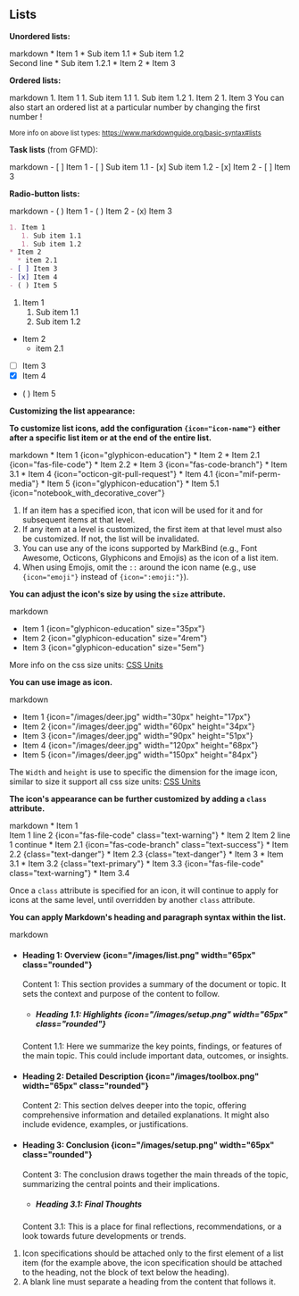 ## Lists


****Unordered lists:****

<include src="codeAndOutput.md" boilerplate >
<variable name="highlightStyle">markdown</variable>
<variable name="code">
* Item 1
  * Sub item 1.1
  * Sub item 1.2<br>
    Second line
    * Sub item 1.2.1
* Item 2
* Item 3
</variable>
</include>

****Ordered lists:****

<include src="codeAndOutput.md" boilerplate >
<variable name="highlightStyle">markdown</variable>
<variable name="code">
1. Item 1
   1. Sub item 1.1
   1. Sub item 1.2
1. Item 2
1. Item 3
</variable>
</include>

<box type="tip" seamless>
You can also start an ordered list at a particular number by changing the
<popover>
first number
<template slot="content">
<div style="text-align: center; margin-bottom: 5px;">{{ icon_example }}</div>
<include src="codeAndOutputSeparate.md" boilerplate>
<variable name="highlightStyle">markdown</variable>
<variable name="code">
10. Item 1
   1. Sub item 1.1
   1. Sub item 1.2
1. Item 2
</variable>
<variable name="output">
10. Item 1
   1. Sub item 1.1
   1. Sub item 1.2
1. Item 2
{.ps-0 .ms-0}
</variable>
</include>
</template>
</popover>!
</box>

<small>More info on above list types: https://www.markdownguide.org/basic-syntax#lists</small>

****Task lists**** (from GFMD):

<div id="main-example-gfmd">
<include src="codeAndOutput.md" boilerplate >
<variable name="highlightStyle">markdown</variable>
<variable name="code">
- [ ] Item 1
   - [ ] Sub item 1.1
   - [x] Sub item 1.2
- [x] Item 2
- [ ] Item 3
</variable>
</include>
</div>


****Radio-button lists:****
<div id="main-example-markbind">
<include src="codeAndOutput.md" boilerplate >
<variable name="highlightStyle">markdown</variable>
<variable name="code">
- ( ) Item 1
- ( ) Item 2
- (x) Item 3
</variable>
</include>
</div>

<div id="short" class="d-none">

```markdown
1. Item 1
   1. Sub item 1.1
   1. Sub item 1.2
* Item 2
  * item 2.1
- [ ] Item 3
- [x] Item 4
- ( ) Item 5
```
</div>
<div id="examples" class="d-none">

1. Item 1
   1. Sub item 1.1
   1. Sub item 1.2
* Item 2
  * item 2.1
- [ ] Item 3
- [x] Item 4
- ( ) Item 5
</div>

****Customizing the list appearance:****

**To customize list icons, add the configuration `{icon="icon-name"}` either after a specific list item or at the end of the entire list.**

<include src="codeAndOutput.md" boilerplate >
<variable name="highlightStyle">markdown</variable>
<variable name="code">
* Item 1 {icon="glyphicon-education"}
* Item 2
  * Item 2.1 {icon="fas-file-code"}
  * Item 2.2
* Item 3 {icon="fas-code-branch"}
  * Item 3.1 
* Item 4 {icon="octicon-git-pull-request"}
  * Item 4.1 {icon="mif-perm-media"}
* Item 5 {icon="glyphicon-education"}
  * Item 5.1 {icon="notebook_with_decorative_cover"}
  </variable>
</include>

1. If an item has a specified icon, that icon will be used for it and for subsequent items at that level.
1. If any item at a level is customized, the first item at that level must also be customized. If not, the list will be invalidated.
1. You can use any of the icons supported by MarkBind (e.g., Font Awesome, Octicons, Glyphicons and Emojis) as the icon of a list item.
1. When using Emojis, omit the `::` around the icon name (e.g., use `{icon="emoji"}` instead of `{icon=":emoji:"}`).

**You can adjust the icon's size by using the `size` attribute.**

<include src="codeAndOutput.md" boilerplate >
<variable name="highlightStyle">markdown</variable>
<variable name="code">

* Item 1 {icon="glyphicon-education" size="35px"}
* Item 2 {icon="glyphicon-education" size="4rem"}
* Item 3 {icon="glyphicon-education" size="5em"}

</variable>
</include>

More info on the css size units: [CSS Units](https://www.w3schools.com/cssref/css_units.php)

**You can use image as icon.**

<include src="codeAndOutput.md" boilerplate >
<variable name="highlightStyle">markdown</variable>
<variable name="code">

* Item 1 {icon="/images/deer.jpg" width="30px" height="17px"}
* Item 2 {icon="/images/deer.jpg" width="60px" height="34px"}
* Item 3 {icon="/images/deer.jpg" width="90px" height="51px"}
* Item 4 {icon="/images/deer.jpg" width="120px" height="68px"}
* Item 5 {icon="/images/deer.jpg" width="150px" height="84px"}

</variable>
</include>

The `Width` and `height` is use to specific the dimension for the image icon, similar to size it support all css size units: [CSS Units](https://www.w3schools.com/cssref/css_units.php)


**The icon's appearance can be further customized by adding a `class` attribute.**

<div id="main-example-markbind">

<include src="codeAndOutput.md" boilerplate >
<variable name="highlightStyle">markdown</variable>
<variable name="code">
* Item 1 <br>
  Item 1 line 2  {icon="fas-file-code" class="text-warning"}
* Item 2 
  Item 2 line 1 continue 
  * Item 2.1 {icon="fas-code-branch" class="text-success"}
  * Item 2.2 {class="text-danger"}
  * Item 2.3 {class="text-danger"}
* Item 3
  * Item 3.1 
  * Item 3.2 {class="text-primary"}
  * Item 3.3 {icon="fas-file-code" class="text-warning"}
  * Item 3.4
</variable>
</include>

Once a `class` attribute is specified for an icon, it will continue to apply for icons at the same level, until overridden by another `class` attribute.
</div>



**You can apply Markdown's heading and paragraph syntax within the list.**

<include src="codeAndOutput.md" boilerplate >
<variable name="highlightStyle">markdown</variable>
<variable name="code">

* #### Heading 1: Overview {icon="/images/list.png" width="65px" class="rounded"}
  
  Content 1: This section provides a summary of the document or topic. It sets the context and purpose of the content to follow.

  * ##### Heading 1.1: Highlights {icon="/images/setup.png" width="65px" class="rounded"}
  
  Content 1.1: Here we summarize the key points, findings, or features of the main topic. This could include important data, outcomes, or insights.

* #### Heading 2: Detailed Description {icon="/images/toolbox.png" width="65px" class="rounded"}
  
  Content 2: This section delves deeper into the topic, offering comprehensive information and detailed explanations. It might also include evidence, examples, or justifications.

* #### Heading 3: Conclusion {icon="/images/setup.png" width="65px" class="rounded"}
  
  Content 3: The conclusion draws together the main threads of the topic, summarizing the central points and their implications.

  * ##### Heading 3.1: Final Thoughts
  
  Content 3.1: This is a place for final reflections, recommendations, or a look towards future developments or trends.

</variable>
</include>

1. Icon specifications should be attached only to the first element of a list item (for the example above, the icon specification should be attached to the heading, not the block of text below the heading).
2. A blank line must separate a heading from the content that follows it.